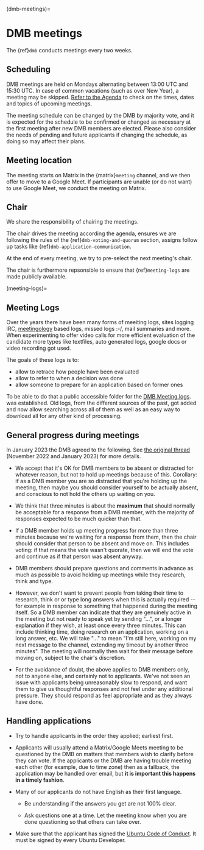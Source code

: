 (dmb-meetings)=
# DMB meetings

The {ref}`dmb` conducts meetings every two weeks.


## Scheduling

DMB meetings are held on Mondays alternating between 13:00 UTC and 15:30 UTC. 
In case of common vacations (such as over New Year), a meeting may be skipped.
[Refer to the Agenda](https://discourse.ubuntu.com/t/ubuntu-developer-membership-board-agenda/66634) to check on the times, dates and topics of upcoming meetings.

The meeting schedule can be changed by the DMB by majority vote, and it is expected for the schedule to be confirmed or changed as necessary at the first meeting after new DMB members are elected.
Please also consider the needs of pending and future applicants if changing the schedule, as doing so may affect their plans.


## Meeting location

The meeting starts on Matrix in the {matrix}`meeting` channel, and we then offer to move to a Google Meet. If participants are unable (or do not want) to use Google Meet, we conduct the meeting on Matrix. 


## Chair

We share the responsibility of chairing the meetings.

The chair drives the meeting according the agenda, ensures we are following
the rules of the {ref}`dmb-voting-and-quorum` section, assigns follow up tasks
like {ref}`dmb-application-communication`.

At the end of every meeting, we try to pre-select the next meeting's chair.

The chair is furthermore repsonsible to ensure that {ref}`meeting-logs` are made
publicly available.

(meeting-logs)=
## Meeting Logs

Over the years there have been many forms of meeiting logs, sites logging IRC,
[meetingology](https://wiki.ubuntu.com/meetingology) based logs,
missed logs :-/, mail summaries and more. When experimenting to offer video
calls for more efficient evaluation of the candidate more types like textfiles,
auto generated logs, google docs or video recording got used.

The goals of these logs is to:
- allow to retrace how people have been evaluated
- allow to refer to when a decision was done
- allow someone to prepare for an application based on former ones

To be able to do that a public accessible folder for the
[DMB Meeting logs](https://drive.google.com/drive/u/1/folders/18n6c0AjNnMwYg17DYQZcP3ge_1Kx5W0d).
was established. Old logs, from the different sources of the past, got added
and now allow searching across all of them as well as an easy way to download
all for any other kind of processing.

## General progress during meetings

In January 2023 the DMB agreed to the following.
See [the original thread](https://lists.ubuntu.com/archives/devel-permissions/2022-November/002099.html) (November 2022 and January 2023) for more details.

* We accept that it's OK for DMB members to be absent or distracted for whatever reason, but not to hold up meetings because of this.
  Corollary: if as a DMB member you are so distracted that you're holding up the meeting, then maybe you should consider yourself to be actually absent, and conscious to not hold the others up waiting on you.

* We think that three minutes is about the **maximum** that should normally be acceptable for a response from a DMB member, with the majority of responses expected to be much quicker than that.

* If a DMB member holds up meeting progress for more than three minutes because we're waiting for a response from them, then the chair should consider that person to be absent and move on.
  This includes voting: if that means the vote wasn't quorate, then we will end the vote and continue as if that person was absent anyway.

* DMB members should prepare questions and comments in advance as much as possible to avoid holding up meetings while they research, think and type.

* However, we don't want to prevent people from taking their time to research, think or or type long answers when this is actually required -- for example in response to something that happened during the meeting itself.
  So a DMB member can indicate that they are genuinely active in the meeting but not ready to speak yet by sending "...", or a longer explanation if they wish, at least once every three minutes.
  This can include thinking time, doing research on an application, working on a long answer, etc.
  We will take "..." to mean "I'm still here, working on my next message to the channel, extending my timeout by another three minutes".
  The meeting will normally then wait for their message before moving on, subject to the chair's discretion.

* For the avoidance of doubt, the above applies to DMB members only, not to anyone else, and certainly not to applicants.
  We've not seen an issue with applicants being unreasonably slow to respond, and want them to give us thoughtful responses and not feel under any additional pressure.
  They should respond as feel appropriate and as they always have done.


## Handling applications

* Try to handle applicants in the order they applied; earliest first.

* Applicants will usually attend a Matrix/Google Meets meeting to be questioned by the DMB on matters that members wish to clarify before they can vote.
  If the applicants or the DMB are having trouble meeting each other (for example, due to time zone) then as a fallback, the application may be handled over email, but **it is important this happens in a timely fashion**.

* Many of our applicants do not have English as their first language.

  * Be understanding if the answers you get are not 100% clear.

  * Ask questions one at a time. Let the meeting know when you are done questioning so that others can take over.

* Make sure that the applicant has signed the [Ubuntu Code of Conduct](https://launchpad.net/codeofconduct/2.0).
  It must be signed by every Ubuntu Developer.


